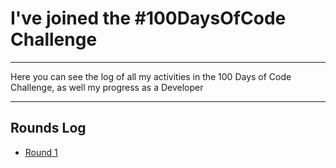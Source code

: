 # I've joined the #100DaysOfCode Challenge
------
Here you can see the log of all my activities in the 100 Days of Code Challenge, as well my progress as a Developer

------
## Rounds Log

* [Round 1](./log.md)
